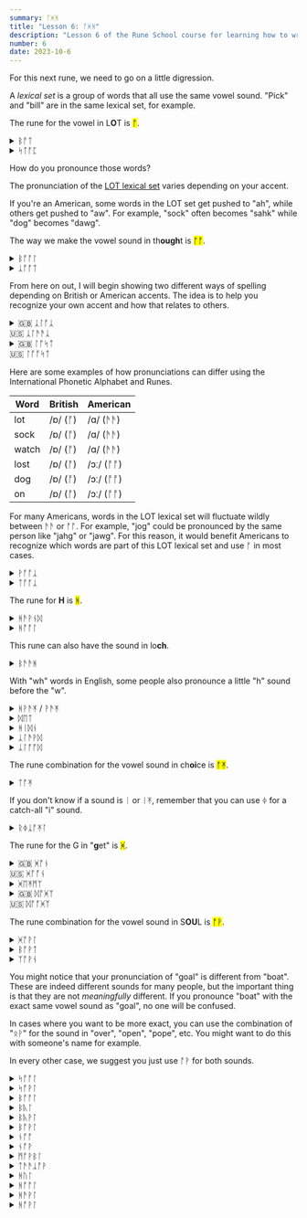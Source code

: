 ```yaml
---
summary: ᚩᚸᚻ
title: "Lesson 6: ᚩᚸᚻ"
description: "Lesson 6 of the Rune School course for learning how to write Modern English with the Anglo-Saxon futhorc"
number: 6
date: 2023-10-6
---
```


For this next rune, we need to go on a little digression.

A *lexical set* is a group of words that all use the same vowel sound. "Pick" and "bill" are in the same lexical set, for example.

The rune for the vowel in L<strong>O</strong>T is <mark>ᚩ</mark>.

<details>
    <summary>ᛒᚩᛏ</summary>
    <p>bot</p>
</details>

<details>
    <summary>ᛋᛏᚩᛈ</summary>
    <p>stop</p>
</details>

How do you pronounce those words? 

The pronunciation of the [LOT lexical set](https://ecampusontario.pressbooks.pub/lexicalsets/chapter/4-lot-lexical-set/) varies depending on your accent.

If you're an American, some words in the LOT set get pushed to "ah", while others get pushed to "aw". For example, "sock" often becomes "sahk" while "dog" becomes "dawg".

The way we make the vowel sound in th<strong>ough</strong>t is <mark>ᚩᚩ</mark>.

<details>
    <summary>ᛒᚩᚩᛚ</summary>
    <p>ball</p>
</details>

<details>
    <summary>ᛣᚩᚩᛏ</summary>
    <p>caught</p>
</details>

From here on out, I will begin showing two different ways of spelling depending on British or American accents. The idea is to help you recognize your own accent and how that relates to others. 

<details>
    <summary>🇬🇧 ᛣᛚᚩᛣ<br>🇺🇸 ᛣᛚᚫᚫᛣ</summary>
    <p>clock</p>
</details>

<details>
    <summary>🇬🇧 ᛚᚩᛋᛏ<br>🇺🇸 ᛚᚩᚩᛋᛏ</summary>
    <p>lost</p>
</details>

Here are some examples of how pronunciations can differ using the International Phonetic Alphabet and Runes.

| Word | British | American |
| --- | --- | --- |
| lot | /ɒ/ (ᚩ) | /ɑ/ (ᚫᚫ) |
| sock | /ɒ/ (ᚩ) | /ɑ/ (ᚫᚫ) |
| watch | /ɒ/ (ᚩ) | /ɑ/ (ᚫᚫ) |
| lost | /ɒ/ (ᚩ) | /ɔː/ (ᚩᚩ) |
| dog | /ɒ/ (ᚩ) | /ɔː/ (ᚩᚩ) |
| on | /ɒ/ (ᚩ) | /ɔː/ (ᚩᚩ) |

For many Americans, words in the LOT lexical set will fluctuate wildly between ᚫᚫ or ᚩᚩ. For example, "jog" could be pronounced by the same person like "jahg" or "jawg". For this reason, it would benefit Americans to recognize which words are part of this LOT lexical set and use ᚩ in most cases.

<details>
    <summary>ᚹᚩᚩᛣ</summary>
    <p>walk</p>
</details>

<details>
    <summary>ᛏᚩᚩᛣ</summary>
    <p>talk</p>
</details>

The rune for <strong>H</strong> is <mark>ᚻ</mark>.

<details>
    <summary>ᚻᚫᚹᚾᛞ</summary>
    <p>hound</p>
</details>

<details>
    <summary>ᚻᚩᚩᛚ</summary>
    <p>hall / haul</p>
</details>

This rune can also have the sound in lo<strong>ch</strong>.

<details>
    <summary>ᛒᚫᚫᚻ</summary>
    <p>Bach</p>
</details>

With "wh" words in English, some people also pronounce a little "h" sound before the "w".

<details>
    <summary>ᚻᚹᚫᛡ / ᚹᚫᛡ</summary>
    <p>why</p>
</details>

<details>
    <summary>ᛞᛖᛏ</summary>
    <p>debt</p>
</details>

<details>
    <summary>ᚻᛁᛞᚾ</summary>
    <p>hidden</p>
</details>

<details>
    <summary>ᛣᛚᚫᚹᛞ</summary>
    <p>cloud</p>
</details>

<details>
    <summary>ᛣᛚᚩᚩᛞ</summary>
    <p>clawed / Claude</p>
</details>

The rune combination for the vowel sound in ch<strong>oi</strong>ce is <mark>ᚩᛡ</mark>.

<details>
    <summary>ᛏᚩᛡ</summary>
    <p>toy</p>
</details>

If you don't know if a sound is ᛁ or ᛁᛡ, remember that you can use ᛄ for a catch-all "i" sound.

<details>
    <summary>ᚱᛄᛣᚩᛡᛚ</summary>
    <p><a href="https://en.wiktionary.org/wiki/re-#English">re</a>coil</p>
</details>

The rune for the G in "<strong>g</strong>et" is <mark>ᚸ</mark>.

<details>
    <summary>🇬🇧 ᚸᚩᚾ<br>🇺🇸 ᚸᚩᚩᚾ</summary>
    <p>gone</p>
</details>

<details>
    <summary>ᚸᛖᛡᛗᛉ</summary>
    <p>games</p>
</details>

<details>
    <summary>🇬🇧 ᛞᚩᚸᛉ<br>🇺🇸 ᛞᚩᚩᚸᛉ</summary>
    <p>dogs</p>
</details>

The rune combination for the vowel sound in S<strong>OU</strong>L is <mark>ᚩᚹ</mark>.

<details>
    <summary>ᚸᚩᚹᛚ</summary>
    <p>goal</p>
</details>

<details>
    <summary>ᛒᚩᚹᛏ</summary>
    <p>boat</p>
</details>

<details>
    <summary>ᛉᚩᚹᚾ</summary>
    <p>zone</p>
</details>

You might notice that your pronunciation of "goal" is different from "boat". These are indeed different sounds for many people, but the important thing is that they are not *meaningfully* different. If you pronounce "boat" with the exact same vowel sound as "goal", no one will be confused.

In cases where you want to be more exact, you can use the combination of "ᛟᚹ" for the sound in "over", "open", "pope", etc. You might want to do this with someone's name for example.

In every other case, we suggest you just use ᚩᚹ for both sounds.

<details>
    <summary>ᛋᚩᚩᛚ</summary>
    <p>Saul</p>
</details>

<details>
    <summary>ᛋᚩᚹᛚ</summary>
    <p>soul / sole</p>
</details>

<details>
    <summary>ᛒᚩᚩᛚ</summary>
    <p>ball / bawl</p>
</details>

<details>
    <summary>ᛒᚣᛚ</summary>
    <p>bull</p>
</details>

<details>
    <summary>ᛒᚣᚹᛚ</summary>
    <p>bool</p>
</details>

<details>
    <summary>ᛒᚩᚹᛚ</summary>
    <p>bowl</p>
</details>

<details>
    <summary>ᚾᚩᚩ</summary>
    <p>naw</p>
</details>

<details>
    <summary>ᚾᚩᚹ</summary>
    <p>no / know</p>
</details>

<details>
    <summary>ᛗᚩᚹᛒᛚ</summary>
    <p>mobile</p>
</details>

<details>
    <summary>ᛏᚫᚫᛣᚩᚹ</summary>
    <p>taco</p>
</details>

<details>
    <summary>ᚻᚢᛚ</summary>
    <p>hull</p>
</details>

<details>
    <summary>ᚻᚩᚩᛚ</summary>
    <p>haul</p>
</details>

<details>
    <summary>ᚻᚫᚹᛚ</summary>
    <p>howl</p>
</details>

<details>
    <summary>ᚻᚩᚹᛚ</summary>
    <p>hole</p>
</details>


